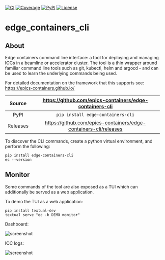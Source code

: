 [![CI](https://github.com/epics-containers/edge-containers-cli/actions/workflows/ci.yml/badge.svg)](https://github.com/epics-containers/edge-containers-cli/actions/workflows/ci.yml)
[![Coverage](https://codecov.io/gh/epics-containers/edge-containers-cli/branch/main/graph/badge.svg)](https://codecov.io/gh/epics-containers/edge-containers-cli)
[![PyPI](https://img.shields.io/pypi/v/edge-containers-cli.svg)](https://pypi.org/project/edge-containers-cli)
[![License](https://img.shields.io/badge/License-Apache%202.0-blue.svg)](https://www.apache.org/licenses/LICENSE-2.0)

# edge_containers_cli

## About

Edge containers command line interface: a tool for deploying and managing
IOCs in a beamline or accelerator cluster. The tool is a thin wrapper around
familiar command line tools such as git, kubectl, helm and argocd - and can
be used to learn the underlying commands being used.

For detailed documentation on the framework that this supports see:
https://epics-containers.github.io/


Source          | <https://github.com/epics-containers/edge-containers-cli>
:---:           | :---:
PyPI            | `pip install edge-containers-cli`
Releases        | <https://github.com/epics-containers/edge-containers-cli/releases>


To discover the CLI commands, create a python virtual environment, and perform the following:

    pip install edge-containers-cli
    ec --version

## Monitor

Some commands of the tool are also exposed as a TUI which can additionally be served as
a web application.

To demo the TUI as a web application:

    pip install textual-dev
    textual serve "ec -b DEMO monitor"

Dashboard:

![screenshot](docs/images/ec-web.png)

IOC logs:

![screenshot](docs/images/ec-logs.png)
